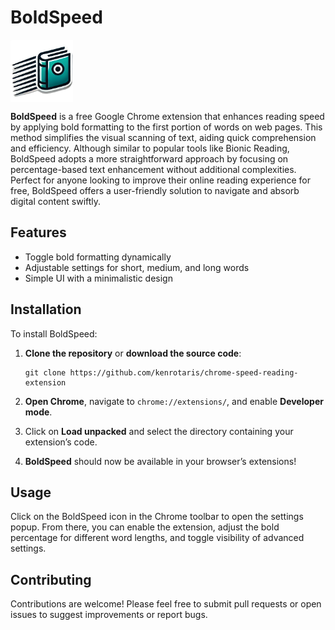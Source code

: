
# BoldSpeed

<img src="images/logo.png" alt="Logo" width="100" style="vertical-align: middle; margin-right: 10px; display: inline;"/>

**BoldSpeed** is a free Google Chrome extension that enhances reading speed by applying bold formatting to the first portion of words on web pages. This method simplifies the visual scanning of text, aiding quick comprehension and efficiency. Although similar to popular tools like Bionic Reading, BoldSpeed adopts a more straightforward approach by focusing on percentage-based text enhancement without additional complexities. Perfect for anyone looking to improve their online reading experience for free, BoldSpeed offers a user-friendly solution to navigate and absorb digital content swiftly. 

## Features

-   Toggle bold formatting dynamically
-   Adjustable settings for short, medium, and long words
-   Simple UI with a minimalistic design

## Installation

To install BoldSpeed:

1.  **Clone the repository** or **download the source code**:   
    ```
    git clone https://github.com/kenrotaris/chrome-speed-reading-extension
    ``` 
    
2.  **Open Chrome**, navigate to `chrome://extensions/`, and enable **Developer mode**.
3.  Click on **Load unpacked** and select the directory containing your extension’s code.
4.  **BoldSpeed** should now be available in your browser’s extensions!

## Usage

Click on the BoldSpeed icon in the Chrome toolbar to open the settings popup. From there, you can enable the extension, adjust the bold percentage for different word lengths, and toggle visibility of advanced settings.

## Contributing

Contributions are welcome! Please feel free to submit pull requests or open issues to suggest improvements or report bugs.

